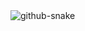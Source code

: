 <picture>
  <source media="(prefers-color-scheme: dark)" srcset="github-contribution-grid-snake.svg" />
  <img alt="github-snake" src="github-snake.svg" />
</picture>
